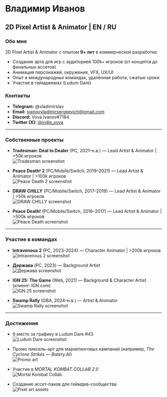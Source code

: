 
# Владимир Иванов

## 2D Pixel Artist & Animator | EN / RU

### Обо мне
2D Pixel Artist & Animator с опытом **9+ лет** в коммерческой разработке.
- Создание арта для игр с аудиторией 100k+ игроков (от концепта до финальных ассетов)
- Анимация персонажей, окружения, VFX, UX/UI
- Опыт в международных командах, удалённая работа, сжатые сроки
- Участие в геймджемах (Ludum Dare)

### Контакты
- **Telegram:** @vladimirslav
- **Email:** ivanovvladimirsergeevich@gmail.com
- **Discord:** Vova Ivanov#7184
- **Twitter (X):** [@indie_vova](https://twitter.com/indie_vova)

---

### Собственные проекты
- **Tradesman: Deal to Dealer** (PC, 2021–н.в.) — Lead Artist & Animator | >50k игроков  
  ![Tradesman screenshot](https://github.com/user-attachments/assets/8111b079-ca3e-41fc-a213-049128b3c310)

- **Peace Death! 2** (PC/Mobile/Switch, 2019–2021) — Lead Artist & Animator | >100k игроков  
  ![Peace Death 2 screenshot](image4)

- **DRAW CHILLY** (PC/Mobile/Switch, 2017–2019) — Lead Artist & Animator | >50k игроков  
  ![DRAW CHILLY screenshot](image5)

- **Peace Death!** (PC/Mobile/Switch, 2016–2017) — Lead Artist & Animator | >500k игроков  
  ![Peace Death screenshot](image6)

---

### Участие в командах
- **Intravenous 2** (PC, 2023–2024) — Character Animator | >200k игроков  
  ![Intravenous 2 screenshot](image7)

- **Держава** (PC, 2023) — Background Artist  
  ![Держава screenshot](image8)

- **IGN 25: The Game** (Web, 2021) — Background & Character Artist (клиент: IGN.com)  
  ![IGN 25 screenshot](image9)

- **Swamp Rally** (GBA, 2024–н.в.) — Artist & Animator  
  ![Swamp Rally screenshot](image10)

---

### Достижения
- 9 место за графику в Ludum Dare #43  
  ![Ludum Dare screenshot](image11)

- Промо пиксель-арт для маркетинговых кампаний (например, *The Cyclone Strikes — Batery.AI*)  
  ![Promo art](image12)

- Участие в *MORTAL KOMBAT COLLAB 2.0*  
  ![Mortal Kombat Collab](image13)

- Создание ассет-паков для геймдев-сообщества  
  ![Pixel art assets](image14)  

